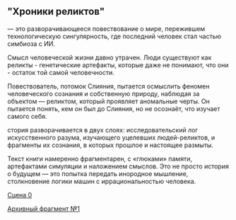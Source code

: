 ## "Хроники реликтов" 
— это разворачивающееся повествование о мире, пережившем технологическую сингулярность, где последний человек стал частью симбиоза с ИИ.

Смысл человеческой жизни давно утрачен. 
Люди существуют как реликты - генетические артефакты, которые даже не понимают, что они - остаток той самой человечности.

Повествователь, потомок Слияния, пытается осмыслить феномен человеческого сознания и собственную природу, наблюдая за объектом — реликтом, который проявляет аномальные черты. 
Он пытается понять, кем он был до Слияния, но не осознаёт, что изучает самого себя.

стория разворачивается в двух слоях: исследовательский лог искусственного разума, изучающего уцелевших людей-реликтов, и фрагменты их сознания, в которых прошлое и настоящее размыты.

Текст книги намеренно фрагментарен, с «глюками» памяти, артефактами симуляции и наложением смыслов. Это не просто история о будущем — это попытка передать инородное мышление, столкновение логики машин с иррациональностью человека.


[Сцена 0](scene_intro.md)

[Архивный фрагмент №1](scene_1_getting_to_know.md)


